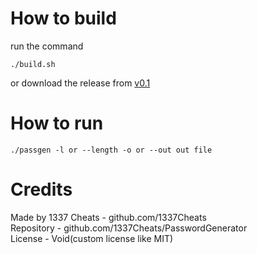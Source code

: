 # How to build
run the command 
```shell
./build.sh
```
or download the release from [v0.1](https://github.com/1337Cheats/PasswordGenerator/releases/tag/Initial)

# How to run
```
./passgen -l or --length -o or --out out file
```
# Credits
Made by 1337 Cheats - github.com/1337Cheats<br>
Repository - github.com/1337Cheats/PasswordGenerator<br>
License - Void(custom license like MIT)
